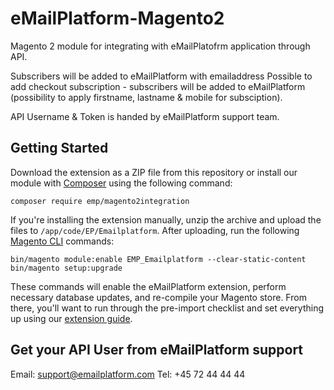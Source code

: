 # eMailPlatform-Magento2

Magento 2 module for integrating with eMailPlatofrm application through API.

Subscribers will be added to eMailPlatform with emailaddress
Possible to add checkout subscription - subscribers will be added to eMailPlatform (possibility to apply firstname, lastname & mobile for subsciption).

API Username & Token is handed by eMailPlatform support team.

## Getting Started

Download the extension as a ZIP file from this repository or install our module with [Composer](https://getcomposer.org/) using the following command:

```
composer require emp/magento2integration
```

If you're installing the extension manually, unzip the archive and upload the files to `/app/code/EP/Emailplatform`. After uploading, run the following [Magento CLI](http://devdocs.magento.com/guides/v2.0/config-guide/cli/config-cli-subcommands.html) commands:

```
bin/magento module:enable EMP_Emailplatform --clear-static-content
bin/magento setup:upgrade
```

These commands will enable the eMailPlatform extension, perform necessary database updates, and re-compile your Magento store. From there, you'll want to run through the pre-import checklist and set everything up using our [extension guide](https://emailplatform.com).


## Get your API User from eMailPlatform support

Email: support@emailplatform.com
Tel: +45 72 44 44 44
